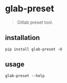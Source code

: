 # glab-preset
> Gitlab preset tool.

## installation
```shell
pip install glab-preset -U
```

## usage
```shell
glab-preset --help
```
